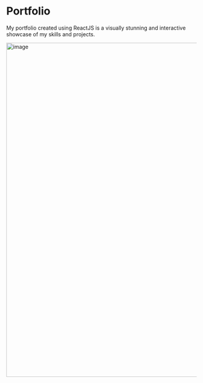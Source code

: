 # Portfolio
 My portfolio created using ReactJS is a visually stunning and interactive showcase of my skills and projects. 

<img width="885" alt="image" src="https://github.com/AgarwalMaddy/Portfolio-Madhur/assets/85205360/1274bd85-907c-4481-8ff7-6a0b68faae42">
